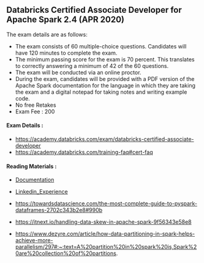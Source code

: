 ## Databricks Certified Associate Developer for Apache Spark 2.4 (APR 2020)

The exam details are as follows:
* The exam consists of 60 multiple-choice questions. Candidates will have 120 minutes to complete the exam.
* The minimum passing score for the exam is 70 percent. This translates to correctly answering a minimum of 42 of the 60 questions.
* The exam will be conducted via an online proctor.
* During the exam, candidates will be provided with a PDF version of the Apache Spark documentation for the language in which they are taking the exam and a digital notepad for taking notes and writing example code.
* No free Retakes
* Exam Fee : 200

#### Exam Details :
* https://academy.databricks.com/exam/databricks-certified-associate-developer
* https://academy.databricks.com/training-faq#cert-faq


#### Reading Materials :

* [Documentation](http://spark.apache.org/docs/2.1.0/api/python/pyspark.html#pyspark.SparkConf)
* [Linkedin_Experience](https://www.linkedin.com/pulse/all-you-need-clear-crt020-databricks-certified-associate-kumar/) 


* https://towardsdatascience.com/the-most-complete-guide-to-pyspark-dataframes-2702c343b2e8#990b
* https://itnext.io/handling-data-skew-in-apache-spark-9f56343e58e8
* https://www.dezyre.com/article/how-data-partitioning-in-spark-helps-achieve-more-parallelism/297#:~:text=A%20partition%20in%20spark%20is,Spark%20are%20collection%20of%20partitions.


